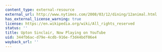 ```yaml
---
content_type: external-resource
external_url: http://www.nytimes.com/2008/03/12/dining/12animal.html
has_external_license_warning: true
license: https://en.wikipedia.org/wiki/All_rights_reserved
status: ''
title: Upton Sinclair, Now Playing on YouTube
uid: 344fb6ac-d79e-4cdb-916e-f3d44bdf06e4
wayback_url: ''
---
```

